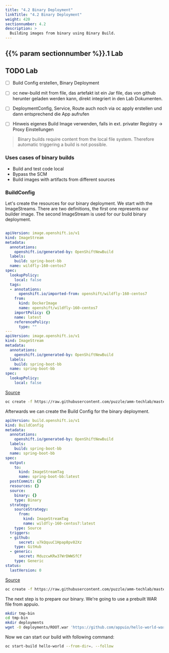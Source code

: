 ```yaml
---
title: "4.2 Binary Deployment"
linkTitle: "4.2 Binary Deployment"
weight: 420
sectionnumber: 4.2
description: >
  Building images from binary using Binary Build.
---
```



## {{% param sectionnumber %}}.1 Lab


## TODO Lab

* [ ] Build Config erstellen, Binary Deployment
* [ ] oc new-build mit from file, das artefakt ist ein Jar file, das von github herunter geladen werden kann, direkt integriert in den Lab Dokumenten.
* [ ] DeploymentConfig, Service, Route auch noch via oc apply erstellen und dann entsprechend die App aufrufen
* [ ] Hinweis eigenes Build Image verwenden, falls in ext. privater Registry -> Proxy Einstellungen


> Binary builds require content from the local file system. Therefore automatic triggering a build is not possible.


### Uses cases of binary builds

* Build and test code local
* Bypass the SCM
* Build images with artifacts from different sources


### BuildConfig

Let's create the resources for our binary deployment. We start with the ImageStreams. There are two definitions, the first one represents our builder image. The second ImageStream is used for our build binary deployment.


```YAML

apiVersion: image.openshift.io/v1
kind: ImageStream
metadata:
  annotations:
    openshift.io/generated-by: OpenShiftNewBuild
  labels:
    build: spring-boot-bb
  name: wildfly-160-centos7
spec:
  lookupPolicy:
    local: false
  tags:
  - annotations:
      openshift.io/imported-from: openshift/wildfly-160-centos7
    from:
      kind: DockerImage
      name: openshift/wildfly-160-centos7
    importPolicy: {}
    name: latest
    referencePolicy:
      type: ""
---  
apiVersion: image.openshift.io/v1
kind: ImageStream
metadata:
  annotations:
    openshift.io/generated-by: OpenShiftNewBuild
  labels:
    build: spring-boot-bb
  name: spring-boot-bb
spec:
  lookupPolicy:
    local: false
```

[Source](https://raw.githubusercontent.com/puzzle/amm-techlab/master/content/en/docs/04.0/04.2/imageStreams.yaml)

```BASH
oc create -f https://raw.githubusercontent.com/puzzle/amm-techlab/master/content/en/docs/04.0/04.2/imageStreams.yaml
```

Afterwards we can create the Build Config for the binary deployment.

```YAML
apiVersion: build.openshift.io/v1
kind: BuildConfig
metadata:
  annotations:
    openshift.io/generated-by: OpenShiftNewBuild
  labels:
    build: spring-boot-bb
  name: spring-boot-bb
spec:
  output:
    to:
      kind: ImageStreamTag
      name: spring-boot-bb:latest
  postCommit: {}
  resources: {}
  source:
    binary: {}
    type: Binary
  strategy:
    sourceStrategy:
      from:
        kind: ImageStreamTag
        name: wildfly-160-centos7:latest
    type: Source
  triggers:
  - github:
      secret: u7kQquuC1Hpap8pv82Xz
    type: GitHub
  - generic:
      secret: MduzcwKRw37WrDWWSfCf
    type: Generic
status:
  lastVersion: 0
```


[Source](https://raw.githubusercontent.com/puzzle/amm-techlab/master/content/en/docs/04.0/04.2/buildConfig.yaml)

```BASH
oc create -f https://raw.githubusercontent.com/puzzle/amm-techlab/master/content/en/docs/04.0/04.2/buildConfig.yaml
```

The next step is to prepare our binary. We're going to use a prebuilt WAR file from appuio.

```BASH
mkdir tmp-bin
cd tmp-bin
mkdir deployments
wget -O deployments/ROOT.war 'https://github.com/appuio/hello-world-war/blob/master/repo/ch/appuio/hello-world-war/1.0.0/hello-world-war-1.0.0.war?raw=true'
```

Now we can start our build with following command:

```BASH
oc start-build hello-world --from-dir=. --follow
```

